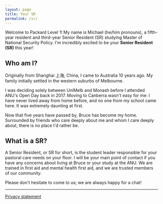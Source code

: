 ```yaml
---
layout: page
title: Your SR
permalink: /sr/
---
```


Welcome to Packard Level 1! My name is Michael (he/him pronouns), a fifth-year resident and third-year Senior Resident (SR) studying Master of National Security Policy. I'm incredibly excited to be your **Senior Resident (SR)** this year!

## Who am I?

Originally from Shanghai 上海, China, I came to Australia 10 years ago. My family initially settled in the western suburbs of Melbourne.

I was deciding solely between UniMelb and Monash before I attended ANU's Open Day back in 2017. Moving to Canberra wasn't easy for me: I have never lived away from home before, and no one from my school came here. It was extremely daunting at first.

Now that five years have passed by, Bruce has become my home. Surrounded by friends who care deeply about me and whom I care deeply about, there is no place I'd rather be.

## What is a SR?

A Senior Resident, or SR for short, is the student leader responsible for your pastoral care needs on your floor. I will be your main point of contact if you have any concerns about living at Bruce or your study at the ANU. We are trained in first aid and mental health first aid, and we are trusted members of our community.

Please don't hesitate to come to us; we are always happy for a chat!

---

[Privacy statement](https://michaelye.me/packard1/privacy)
